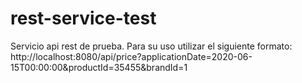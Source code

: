 # rest-service-test

Servicio api rest de prueba.
Para su uso utilizar el siguiente formato:
http://localhost:8080/api/price?applicationDate=2020-06-15T00:00:00&productId=35455&brandId=1
